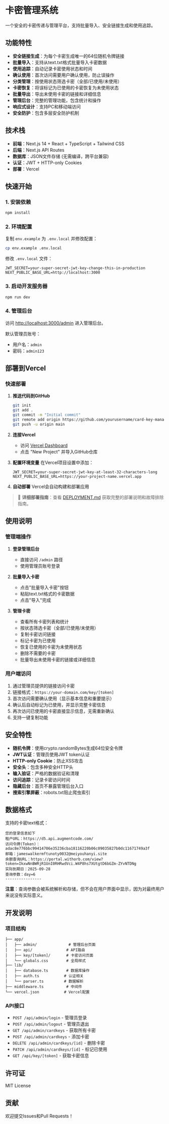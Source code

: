 # 卡密管理系统

一个安全的卡密传递与管理平台，支持批量导入、安全链接生成和使用追踪。

## 功能特性

- **安全链接生成**：为每个卡密生成唯一的64位随机令牌链接
- **批量导入**：支持从text.txt格式批量导入卡密数据
- **使用追踪**：自动记录卡密使用状态和时间
- **确认使用**：首次访问需要用户确认使用，防止误操作
- **分类管理**：按使用状态筛选卡密（全部/已使用/未使用）
- **卡密恢复**：将误标记为已使用的卡密恢复为未使用状态
- **批量导出**：导出未使用卡密的链接和详细信息
- **管理后台**：完整的管理功能，包含统计和操作
- **响应式设计**：支持PC和移动端访问
- **安全防护**：包含多层安全防护机制

## 技术栈

- **前端**：Next.js 14 + React + TypeScript + Tailwind CSS
- **后端**：Next.js API Routes
- **数据库**：JSON文件存储 (无需编译，跨平台兼容)
- **认证**：JWT + HTTP-only Cookies
- **部署**：Vercel

## 快速开始

### 1. 安装依赖

```bash
npm install
```

### 2. 环境配置

复制 `env.example` 为 `.env.local` 并修改配置：

```bash
cp env.example .env.local
```

修改 `.env.local` 文件：

```env
JWT_SECRET=your-super-secret-jwt-key-change-this-in-production
NEXT_PUBLIC_BASE_URL=http://localhost:3000
```

### 3. 启动开发服务器

```bash
npm run dev
```

### 4. 管理后台

访问 [http://localhost:3000/admin](http://localhost:3000/admin) 进入管理后台。

默认管理员账号：
- 用户名：`admin`
- 密码：`admin123`

## 部署到Vercel

### 快速部署

1. **推送代码到GitHub**
   ```bash
   git init
   git add .
   git commit -m "Initial commit"
   git remote add origin https://github.com/yourusername/card-key-manager.git
   git push -u origin main
   ```

2. **连接Vercel**
   - 访问 [Vercel Dashboard](https://vercel.com/dashboard)
   - 点击 "New Project" 并导入GitHub仓库

3. **配置环境变量**
   在Vercel项目设置中添加：
   ```
   JWT_SECRET=your-super-secret-jwt-key-at-least-32-characters-long
   NEXT_PUBLIC_BASE_URL=https://your-project-name.vercel.app
   ```

4. **自动部署**
   Vercel会自动构建和部署应用

> 📖 **详细部署指南**：查看 [DEPLOYMENT.md](./DEPLOYMENT.md) 获取完整的部署说明和故障排除指南。

## 使用说明

### 管理端操作

1. **登录管理后台**
   - 直接访问 `/admin` 路径
   - 使用管理员账号登录

2. **批量导入卡密**
   - 点击"批量导入卡密"按钮
   - 粘贴text.txt格式的卡密数据
   - 点击"导入"完成

3. **管理卡密**
   - 查看所有卡密列表和统计
   - 按状态筛选卡密（全部/已使用/未使用）
   - 复制卡密访问链接
   - 标记卡密为已使用
   - 恢复已使用的卡密为未使用状态
   - 删除不需要的卡密
   - 批量导出未使用卡密的链接或详细信息

### 用户端访问

1. 通过管理员提供的链接访问卡密
2. 链接格式：`https://your-domain.com/key/[token]`
3. 首次访问需要确认使用（显示基本信息和重要提示）
4. 确认后自动标记为已使用，并显示完整卡密信息
5. 再次访问已使用的卡密直接显示信息，无需重新确认
6. 支持一键复制功能

## 安全特性

- **随机令牌**：使用crypto.randomBytes生成64位安全令牌
- **JWT认证**：管理员使用JWT token认证
- **HTTP-only Cookie**：防止XSS攻击
- **安全头**：包含多种安全HTTP头
- **输入验证**：严格的数据验证和清理
- **访问追踪**：记录卡密访问时间
- **隐藏后台**：首页不暴露管理后台入口
- **搜索引擎屏蔽**：robots.txt阻止爬虫索引

## 数据格式

支持的卡密text格式：

```
您的登录信息如下
租户URL：https://d5.api.augmentcode.com/
访问令牌(Token)：adac8e776bbc99414706e35236cba18116220b06c09035827b0dc11671749a3f
邮箱：jameswalkermftunoty0032@meiyouhanyi.site
余额查询URL：https://portal.withorb.com/view?token=IkxwNnBWRjR1UnI0RHRwdVci.W4P8hs7XUtgtD6bGZm-ZYvNTDNg
实际到期日：2025-09-28
查询参数：day=6
----------------
```

**注意**：查询参数会被系统解析和存储，但不会在用户界面中显示，因为对最终用户来说没有实际意义。

## 开发说明

### 项目结构

```
├── app/
│   ├── admin/              # 管理后台页面
│   ├── api/               # API路由
│   ├── key/[token]/       # 卡密访问页面
│   └── globals.css        # 全局样式
├── lib/
│   ├── database.ts        # 数据库操作
│   ├── auth.ts           # 认证相关
│   └── parser.ts         # 数据解析
├── middleware.ts          # 中间件
└── vercel.json           # Vercel配置
```

### API接口

- `POST /api/admin/login` - 管理员登录
- `POST /api/admin/logout` - 管理员退出
- `GET /api/admin/cardkeys` - 获取所有卡密
- `POST /api/admin/cardkeys` - 添加卡密
- `DELETE /api/admin/cardkeys/[id]` - 删除卡密
- `PATCH /api/admin/cardkeys/[id]` - 标记已使用
- `GET /api/key/[token]` - 获取卡密信息

## 许可证

MIT License

## 贡献

欢迎提交Issues和Pull Requests！
